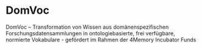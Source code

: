 # DomVoc
DomVoc – Transformation von Wissen aus domänenspezifischen Forschungsdatensammlungen in ontologiebasierte, frei verfügbare, normierte Vokabulare - gefördert im Rahmen der 4Memory Incubator Funds
